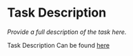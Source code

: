 # Task Description

*Provide a full description of the task here.*

Task Description Can be found [here](https://docs.google.com/document/d/1lkEtSXTen4JNjoyA4I5RvSmGt7XYP5Xfbniw4I1n-fw/edit?ts=604ba26e)

